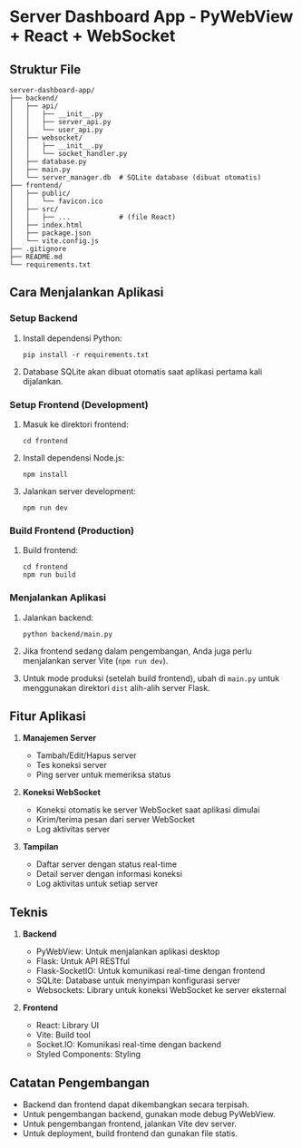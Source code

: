 # Server Dashboard App - PyWebView + React + WebSocket

## Struktur File
```
server-dashboard-app/
├── backend/
│   ├── api/
│   │   ├── __init__.py
│   │   ├── server_api.py
│   │   └── user_api.py
│   ├── websocket/
│   │   ├── __init__.py
│   │   └── socket_handler.py
│   ├── database.py
│   ├── main.py
│   └── server_manager.db  # SQLite database (dibuat otomatis)
├── frontend/
│   ├── public/
│   │   └── favicon.ico
│   ├── src/
│   │   ├── ...            # (file React)
│   ├── index.html
│   ├── package.json
│   └── vite.config.js
├── .gitignore
├── README.md
└── requirements.txt
```

## Cara Menjalankan Aplikasi

### Setup Backend

1. Install dependensi Python:
   ```
   pip install -r requirements.txt
   ```

2. Database SQLite akan dibuat otomatis saat aplikasi pertama kali dijalankan.

### Setup Frontend (Development)

1. Masuk ke direktori frontend:
   ```
   cd frontend
   ```

2. Install dependensi Node.js:
   ```
   npm install
   ```

3. Jalankan server development:
   ```
   npm run dev
   ```

### Build Frontend (Production)

1. Build frontend:
   ```
   cd frontend
   npm run build
   ```

### Menjalankan Aplikasi

1. Jalankan backend:
   ```
   python backend/main.py
   ```

2. Jika frontend sedang dalam pengembangan, Anda juga perlu menjalankan server Vite (`npm run dev`).

3. Untuk mode produksi (setelah build frontend), ubah di `main.py` untuk menggunakan direktori `dist` alih-alih server Flask.

## Fitur Aplikasi

1. **Manajemen Server**
   - Tambah/Edit/Hapus server
   - Tes koneksi server
   - Ping server untuk memeriksa status

2. **Koneksi WebSocket**
   - Koneksi otomatis ke server WebSocket saat aplikasi dimulai
   - Kirim/terima pesan dari server WebSocket
   - Log aktivitas server

3. **Tampilan**
   - Daftar server dengan status real-time
   - Detail server dengan informasi koneksi
   - Log aktivitas untuk setiap server

## Teknis

1. **Backend**
   - PyWebView: Untuk menjalankan aplikasi desktop
   - Flask: Untuk API RESTful
   - Flask-SocketIO: Untuk komunikasi real-time dengan frontend
   - SQLite: Database untuk menyimpan konfigurasi server
   - Websockets: Library untuk koneksi WebSocket ke server eksternal

2. **Frontend**
   - React: Library UI
   - Vite: Build tool
   - Socket.IO: Komunikasi real-time dengan backend
   - Styled Components: Styling

## Catatan Pengembangan

- Backend dan frontend dapat dikembangkan secara terpisah.
- Untuk pengembangan backend, gunakan mode debug PyWebView.
- Untuk pengembangan frontend, jalankan Vite dev server.
- Untuk deployment, build frontend dan gunakan file statis.